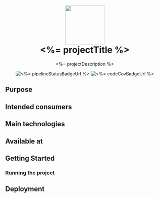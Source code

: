 <!-- template available at https://gitlab.intility.no/Intility/readme-template -->

<!-- Badges -->
<!-- While not required, badges are recommended; and in particular pipeline status -->
<!-- Uncomment the below line and replace `project` with the path to your project (e.g. -->
<!-- `group[s]/project`). If you want the status for a different branch than `master`, change -->
<!-- the branch too.-->
<!-- [![pipeline status](https://gitlab.intility.no/<project>/master/pipeline.svg)](https://gitlab.intility.no/<project>/pipelines)   -->

<!------------------------------------------------------------------------------------>
<!-- REQUIRED -->
<!------------------------------------------------------------------------------------>

<div align="center">
<h1 align="center">
  <img src="https://avatars.githubusercontent.com/u/35199565" width="124px"/><br/>
  <%= projectTitle %>
</h1>

<p align="center">
<%= projectDescription %>
</p>

![<%= pipelineStatusBadgeUrl %>](<%= projectUrl %>)
![<%= codeCovBadgeUrl %>](<%= projectUrl %>)

</div>
<!-- Describe the project briefly here. -->
<!-- Also, unless it's clear: specify what type of project it is; API, library, application, collection of scripts, etc -->

## Purpose

<!-- What does the application do and why? What problem does it solve? -->

## Intended consumers

<!--  Who is the application intended for, and who can utilize its features? -->

## Main technologies

<!-- What are the main languages and frameworks are used in the project -->

## Available at

<!-- If the application is live, mention where it can be 'viewed' and where it is deployed, e.g. OpenShift, Azure etc. -->
<!-- For libraries, this might also include what package repository it's available at -->
<!-- If the project is an API or a library, where can I find documentation for it? -->

<!------------------------------------------------------------------------------------>
<!-- OPTIONAL -->
<!------------------------------------------------------------------------------------>

## Getting Started

<!--
Provide step by step instructions that will allow a new contributor to get a copy of the project up and running on their local machine.
Installation of common development tools such as `git`, `docker` and IDEs can be covered here, but is not necessary.

The granularity and extent of these instructions will depend on the size and type of the project,
but may extend to things such as platform specific steps, etc.
-->

### Running the project

<!-- Provide examples of how to run the project locally here, if applicable. -->
<!-- If the project can be run in multiple ways (Docker, Minishift, command line, etc), -->
<!-- it might be appropriate to have a section for each of them-->

## Deployment

<!-- Provide step by step instructions that explain the process of deploying the application in QA or Prod environments -->

<!-- If the project uses a CI/CD pipeline describe the high level concepts of the pipeline strategy here. -->
